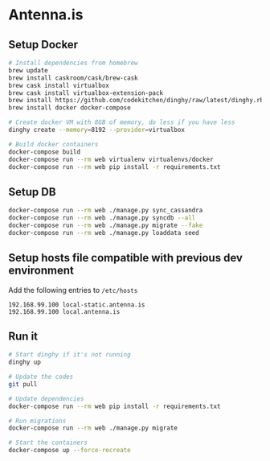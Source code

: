 # Antenna.is

## Setup Docker

```sh
# Install dependencies from homebrew
brew update
brew install caskroom/cask/brew-cask
brew cask install virtualbox
brew cask install virtualbox-extension-pack
brew install https://github.com/codekitchen/dinghy/raw/latest/dinghy.rb
brew install docker docker-compose

# Create docker VM with 8GB of memory, do less if you have less
dinghy create --memory=8192 --provider=virtualbox

# Build docker containers
docker-compose build
docker-compose run --rm web virtualenv virtualenvs/docker
docker-compose run --rm web pip install -r requirements.txt
```

## Setup DB
```sh
docker-compose run --rm web ./manage.py sync_cassandra
docker-compose run --rm web ./manage.py syncdb --all
docker-compose run --rm web ./manage.py migrate --fake
docker-compose run --rm web ./manage.py loaddata seed
```

## Setup hosts file compatible with previous dev environment

Add the following entries to `/etc/hosts`

```
192.168.99.100 local-static.antenna.is
192.168.99.100 local.antenna.is
```

## Run it

```sh
# Start dinghy if it's not running
dinghy up

# Update the codes
git pull

# Update dependencies
docker-compose run --rm web pip install -r requirements.txt

# Run migrations
docker-compose run --rm web ./manage.py migrate

# Start the containers
docker-compose up --force-recreate
```
